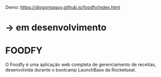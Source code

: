 Demo: https://diogomiaguy.github.io/foodfy/index.html

# -> em desenvolvimento

# FOODFY
 O Foodfy é uma aplicação web completa de gerenciamento de receitas, desenvolvida durante o bootcamp LaunchBase da Rocketseat.
